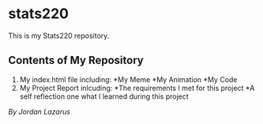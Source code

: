 # stats220
This is my Stats220 repository.

## Contents of My Repository
1. My index.html file including:
   *My Meme
   *My Animation
   *My Code
2. My Project Report inlcuding:
   *The requirements I met for this project
   *A self reflection one what I learned during this project

*By Jordan Lazarus*
